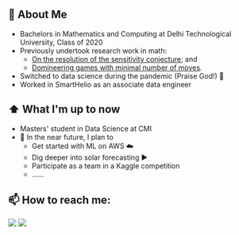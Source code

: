 ## :book: About Me
- Bachelors in Mathematics and Computing at Delhi Technological University, Class of 2020
- Previously undertook research work in math: 
  * [On the resolution of the sensitivity conjecture](https://www.ams.org/journals/bull/2020-57-04/S0273-0979-2020-01697-6/); and 
  * [Domineering games with minimal number of moves](https://arxiv.org/abs/2005.02796).
- Switched to data science during the pandemic (Praise God!) 🙏
- Worked in SmartHelio as an associate data engineer

## ⬆️ What I'm up to now
- Masters' student in Data Science at CMI
- 🔖 In the near future, I plan to
  - Get started with ML on AWS ☁️
  - Dig deeper into solar forecasting ▶️
  - Participate as a team in a Kaggle competition
  - ......

## 📫 How to reach me:
[<img src="https://img.icons8.com/fluent/48/000000/linkedin.png"/>](https://linkedin.com/in/rohan-k27199) [<img src="https://img.icons8.com/windows/46/000000/kaggle.png"/>](https://www.kaggle.com/rohankarthik)

<!---
RohanKarthikeyan/RohanKarthikeyan is a ✨ special ✨ repository because its `README.md` (this file) appears on your GitHub profile.
You can click the Preview link to take a look at your changes.
--->
